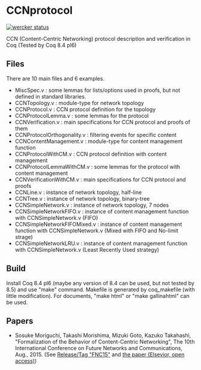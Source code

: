 CCNprotocol
===========

[![wercker status](https://app.wercker.com/status/d9413c8560fe41a47f573f8d00bf1a64/s "wercker status")](https://app.wercker.com/project/bykey/d9413c8560fe41a47f573f8d00bf1a64)

CCN (Content-Centric Networking) protocol description and verification in Coq (Tested by Coq 8.4 pl6)

## Files

There are 10 main files and 6 examples.

* MiscSpec.v : some lemmas for lists/options used in proofs, but not defined in standard libraries.
* CCNTopology.v : module-type for network topology
* CCNProtocol.v : CCN protocol definition for the topology
* CCNProtocolLemma.v : some lemmas for the protocol
* CCNVerification.v : main specifications for CCN protocol and proofs of them
* CCNProtocolOrthogonality.v : filtering events for specific content
* CCNContentManagement.v : module-type for content management function
* CCNProtocolWithCM.v : CCN protocol definition with content management
* CCNProtocolLemmaWithCM.v : some lemmas for the protocol with content management
* CCNVerificationWithCM.v : main specifications for CCN protocol and proofs
* CCNLine.v : instance of network topology, half-line
* CCNTree.v : instance of network topology, binary-tree
* CCNSimpleNetwork.v : instance of network topology, 7 nodes
* CCNSimpleNetworkFIFO.v : instance of content management function with CCNSimpleNetwork.v (FIFO)
* CCNSimpleNetworkFIFOMixed.v : instance of content management function with CCNSimpleNetwork.v (Mixed with FIFO and No-limit strage)
* CCNSimpleNetworkLRU.v : instance of content management function with CCNSimpleNetwork.v (Least Recently Used strategy)


## Build

Install Coq 8.4 pl6 (maybe any version of 8.4 can be used, but not tested by 8.5) and use "make" command.
Makefile is generated by coq_makefile (with little modification).
For documents, "make html" or "make gallinahtml" can be used.



## Papers

* Sosuke Moriguchi, Takashi Morishima, Mizuki Goto, Kazuko Takahashi, "Formalization of the Behavior of Content-Centric Networking", The 10th International Conference on Future Networks and Communications, Aug., 2015. (See [Release/Tag "FNC15"](https://github.com/chiguri/CCNprotocol/releases/tag/FNC15) and [the paper (Elsevior, open access)](http://www.sciencedirect.com/science/article/pii/S1877050915016786))

